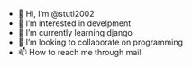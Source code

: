 - 👋 Hi, I’m @stuti2002
- 👀 I’m interested in develpment
- 🌱 I’m currently learning django
- 💞️ I’m looking to collaborate on programming
- 📫 How to reach me through mail

<!---
stuti2002/stuti2002 is a ✨ special ✨ repository because its `README.md` (this file) appears on your GitHub profile.
You can click the Preview link to take a look at your changes.
--->
